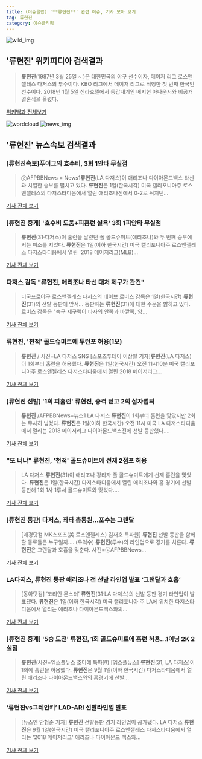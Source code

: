 ```yaml
---
title: (이슈클립) '**류현진**' 관련 이슈, 기사 모아 보기
tag: 류현진
category: 이슈클리핑
---
```

![wiki_img](https://user-images.githubusercontent.com/42597476/44503234-41136a80-a6d0-11e8-9071-6fc6418eafe4.png)
## **'**류현진**'** 위키피디아 검색결과
>**류현진**(1987년 3월 25일 ~ )은 대한민국의 야구 선수이자, 메이저 리그 로스앤젤레스 다저스의 투수이다. KBO 리그에서 메이저 리그로 직행한 첫 번째 한국인 선수이다. 2018년 1월 5일 신라호텔에서 동갑내기인 배지현 아나운서와 비공개 결혼식을 올렸다.

<a href="https://ko.wikipedia.org/wiki/류현진" target="_blank">위키백과 전체보기</a>

![wordcloud](https://s3.ap-northeast-2.amazonaws.com/lyrics101-wordcloud/2018-09-01-1535770701.png)
![news_img](https://user-images.githubusercontent.com/42597476/44507050-1206f400-a6e4-11e8-8d98-7ffbfebb353f.png)
## **'**류현진**'** 뉴스속보 검색결과
### [**류현진**속보]푸이그의 호수비, 3회 1안타 무실점

>ⓒAFPBBNews = News1**류현진**(LA 다저스)이 애리조나 다이아몬드백스 타선과 치열한 승부를 펼치고 있다. **류현진**은 1일(한국시각) 미국 캘리포니아주 로스엔젤레스의 다저스타디움에서 열린 애리조나전에서 0-2로 뒤지던...

<a href="http://sports.chosun.com/news/ntype.htm?id=201809010100004390000108&servicedate=20180901" target="_blank">기사 전체 보기</a>

### [**류현진** 중게] '호수비 도움+피홈런 설욕' 3회 1피안타 무실점

>**류현진**(31·다저스)이 홈런을 날렸던 폴 골드슈미트(애리조나)와 두 번째 승부에서는 미소를 지었다. **류현진**은 1일(이하 한국시간) 미국 캘리포니아주 로스앤젤레스 다저스타디움에서 열린 '2018 메이저리그(MLB)...

<a href="http://www.osen.co.kr/article/G1110979854" target="_blank">기사 전체 보기</a>

### 다저스 감독 "**류현진**, 애리조나 타선 대처 제구가 관건"

>미국프로야구 로스앤젤레스 다저스의 데이브 로버츠 감독은 1일(한국시간) **류현진**(31)의 선발 등판에 앞서... 등판하는 **류현진**(31)에 대한 주문을 밝히고 있다. 로버츠 감독은 "속구 제구력이 타자의 안쪽과 바깥쪽, 양...

<a href="http://app.yonhapnews.co.kr/YNA/Basic/SNS/r.aspx?c=AKR20180901021700075&did=1195m" target="_blank">기사 전체 보기</a>

### **류현진**, '천적' 골드슈미트에 투런포 허용(1보)

>**류현진** / 사진=LA 다저스 SNS [스포츠투데이 이상필 기자]**류현진**(LA 다저스)이 1회부터 홈런을 허용했다. **류현진**은 1일(한국시간) 오전 11시10분 미국 캘리포니아주 로스앤젤레스 다저스타디움에서 열린 2018 메이저리그...

<a href="http://stoo.asiae.co.kr/news/naver_view.htm?idxno=2018090111195184131" target="_blank">기사 전체 보기</a>

### [**류현진** 선발] '1회 피홈런' **류현진**, 충격 딛고 2회 삼자범퇴

>**류현진** /AFPBBNews=뉴스1 LA 다저스 **류현진**이 1회부터 홈런을 맞았지만 2회는 무사히 넘겼다. **류현진**은 1일(이하 한국시간) 오전 11시 미국 LA 다저스타디움에서 열리는 2018 메이저리그 다이아몬드백스전에 선발 등판했다....

<a href="http://star.mt.co.kr/stview.php?no=2018090111192821315" target="_blank">기사 전체 보기</a>

### "또 너냐" **류현진**, '천적' 골드슈미트에 선제 2점포 허용

>LA 다저스 **류현진**(31)이 애리조나 강타자 폴 골드슈미트에게 선제 홈런을 맞았다. **류현진**은 1일(한국시간) 다저스타디움에서 열린 애리조나와 홈 경기에 선발 등판해 1회 1사 1루서 골드슈미트와 맞섰다....

<a href="http://isplus.live.joins.com/news/article/aid.asp?aid=22524989" target="_blank">기사 전체 보기</a>

### [**류현진** 등판] 다저스, 좌타 총동원...포수는 그랜달

>[매경닷컴 MK스포츠(美 로스앤젤레스) 김재호 특파원] **류현진** 선발 등판을 함께할 동료들은 누구일까.... (우익수) **류현진**(투수)의 라인업으로 경기를 치른다. **류현진**은 그랜달과 호흡을 맞춘다. 사진=ⓒAFPBBNews...

<a href="http://sports.mk.co.kr/view.php?year=2018&no=550624" target="_blank">기사 전체 보기</a>

### LA다저스, **류현진** 등판 애리조나 전 선발 라인업 발표 ‘그랜달과 호흡’

>[동아닷컴] ‘코리안 몬스터’ **류현진**(31·LA 다저스)의 선발 등판 경기 라인업이 발표됐다. **류현진**은 1일(이하 한국시각) 미국 캘리포니아 주 LA에 위치한 다저스타디움에서 열리는 애리조나 다이아몬드백스와의...

<a href="http://sports.donga.com/3/all/20180901/91778930/2" target="_blank">기사 전체 보기</a>

### [**류현진** 중계] '5승 도전' **류현진**, 1회 골드슈미트에 홈런 허용…1이닝 2K 2실점

>**류현진**(사진=엠스플뉴스 조미예 특파원)  [엠스플뉴스] **류현진**(31, LA 다저스)이 1회에 홈런을 허용했다.  **류현진**은 9월 1일(이하 한국시간) 다저스타디움에서 열린 애리조나 다이아몬드백스와의 홈경기에 선발...

<a href="http://www.mbcsportsplus.com/news/?mode=view&cate=2&b_idx=99883959.000" target="_blank">기사 전체 보기</a>

### ‘**류현진**vs그레인키’ LAD-ARI 선발라인업 발표

>[뉴스엔 안형준 기자] **류현진** 선발등판 경기 라인업이 공개됐다. LA 다저스 **류현진**은 9월 1일(한국시간) 미국 캘리포니아주 로스앤젤레스 다저스타디움에서 열리는 '2018 메이저리그' 애리조나 다이아몬드 백스와...

<a href="http://www.newsen.com/news_view.php?uid=201809010756111040" target="_blank">기사 전체 보기</a>


